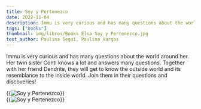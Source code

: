 ```yaml
---
title: Soy y Pertenezco
date: 2022-11-04
description: Immu is very curious and has many questions about the world around her.
tags: ["books"]
thumbnail: img/libros/Books_Elsa_Soy y Pertenezco.jpg
text_author: Paulina Seguí, Paulina Vargas
---
```


Immu is very curious and has many questions about the world around her. 
Her twin sister Conti knows a lot and answers many questions. Together with her friend Dendrite, they will get to know the outside world and its resemblance to the inside world.
Join them in their questions and discoveries!

{{<image class="rounded" src="img/libros/Books_Elsa_Soy y Pertenezco_1.jpg" alt="Soy y Pertenezco">}}
<br>
{{<image class="rounded"  src="img/libros/4_Book_Soy y Pertenezco.jpg" alt="Soy y Pertenezco">}}
